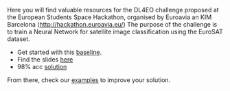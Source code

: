Here you will find valuable resources for the DL4EO challenge proposed at the European Students Space Hackathon, organised by Euroavia an KIM Barcelona (http://hackathon.euroavia.eu/) The purpose of the challenge is to train a Neural Network for satellite image classification using the EuroSAT dataset.

- Get started with this [baseline](./baseline.ipynb).
- Find the slides [here](./euroavia'21.pdf)
- 98% acc [solution](./solution.ipynb)

From there, check our [examples](../../examples) to improve your solution.
